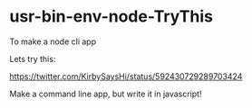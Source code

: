 # usr-bin-env-node-TryThis
To make a node cli app

Lets try this:

https://twitter.com/KirbySaysHi/status/592430729289703424

Make a command line app, but write it in javascript!
